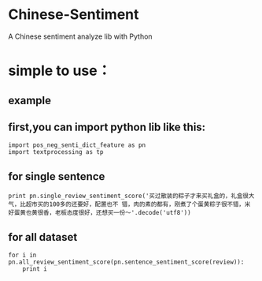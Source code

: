 # Chinese-Sentiment
A Chinese sentiment analyze lib with Python

# simple to use：
## example

## first,you can import python lib like this:
```
import pos_neg_senti_dict_feature as pn
import textprocessing as tp
```

## for single sentence

`print
pn.single_review_sentiment_score('买过散装的粽子才来买礼盒的，礼盒很大气，比超市买的100多的还要好，配置也不
错，肉的素的都有，刚煮了个蛋黄粽子很不错，米好蛋黄也黄很香，老板态度很好，还想买一份～'.decode('utf8'))`


## for all dataset
```
for i in pn.all_review_sentiment_score(pn.sentence_sentiment_score(review)):
	print i
```
